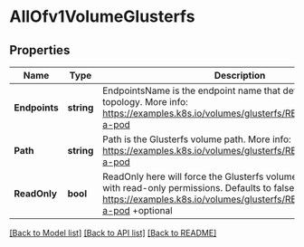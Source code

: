 # AllOfv1VolumeGlusterfs

## Properties
Name | Type | Description | Notes
------------ | ------------- | ------------- | -------------
**Endpoints** | **string** | EndpointsName is the endpoint name that details Glusterfs topology. More info: https://examples.k8s.io/volumes/glusterfs/README.md#create-a-pod | [optional] [default to null]
**Path** | **string** | Path is the Glusterfs volume path. More info: https://examples.k8s.io/volumes/glusterfs/README.md#create-a-pod | [optional] [default to null]
**ReadOnly** | **bool** | ReadOnly here will force the Glusterfs volume to be mounted with read-only permissions. Defaults to false. More info: https://examples.k8s.io/volumes/glusterfs/README.md#create-a-pod +optional | [optional] [default to null]

[[Back to Model list]](../README.md#documentation-for-models) [[Back to API list]](../README.md#documentation-for-api-endpoints) [[Back to README]](../README.md)

